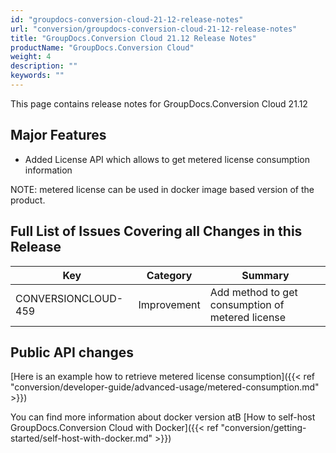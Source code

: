 ```yaml
---
id: "groupdocs-conversion-cloud-21-12-release-notes"
url: "conversion/groupdocs-conversion-cloud-21-12-release-notes"
title: "GroupDocs.Conversion Cloud 21.12 Release Notes"
productName: "GroupDocs.Conversion Cloud"
weight: 4
description: ""
keywords: ""
---
```


This page contains release notes for GroupDocs.Conversion Cloud 21.12

## Major Features ##

* Added License API which allows to get metered license consumption information

NOTE: metered license can be used in docker image based version of the product.

## Full List of Issues Covering all Changes in this Release ##

|Key|Category|Summary
|---|---|---
|CONVERSIONCLOUD-459|Improvement|Add method to get consumption of metered license

## Public API changes ##

[Here is an example how to retrieve metered license consumption]({{< ref "conversion/developer-guide/advanced-usage/metered-consumption.md" >}})

You can find more information about docker version atВ [How to self-host GroupDocs.Conversion Cloud with Docker]({{< ref "conversion/getting-started/self-host-with-docker.md" >}})
